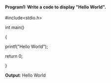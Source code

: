 #### Program1: Write a code to display "Hello World".

#include<stdio.h>
  
  int main()
  
  {
  
  printf("Hello World");
  
  return 0;
  
  }
  
  **Output**: Hello World
